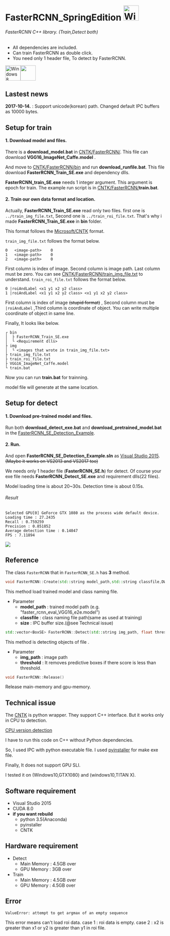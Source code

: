 # FasterRCNN_SpringEdition <img src="https://i.imgur.com/oYejfWp.png" title="Windows8" width="48">

###### FasterRCNN C++ library. (Train,Detect both)
* All dependencies are included.
* Can train FasterRCNN as double click.
* You need only 1 header file, To detect by FasterRCNN.

<img src="https://i.imgur.com/ElCyyzT.png" title="Windows8" width="48"><img src="https://i.imgur.com/O5bye0l.png" width="48">
## Lastest news
**2017-10-14.** : Support unicode(korean) path. Changed default IPC buffers as 10000 bytes.
## Setup for train
#### 1. Download model and files.
There is a **download_model.bat** in [CNTK/FasterRCNN/](https://github.com/springkim/FasterRCNN_SpringEdition/tree/master/CNTK/FasterRCNN).
This file can download **VGG16_ImageNet_Caffe.model** .

And move to [CNTK/FasterRCNN/bin](https://github.com/springkim/FasterRCNN_SpringEdition/tree/master/CNTK/FasterRCNN/bin) and run **download_runfile.bat**.
This file download **FasterRCNN_Train_SE.exe** and dependency dlls.

**FasterRCNN_train_SE.exe** needs 1 integer argument. This argument is epoch for train.
The example run script is in [CNTK/FasterRCNN/](https://github.com/springkim/FasterRCNN_SpringEdition/tree/master/CNTK/FasterRCNN)**train.bat**.

#### 2. Train our own data format and location.

Actually, **FasterRCNN_Train_SE.exe** read only two files. first one is `../train_img_file.txt`, Second one is `../train_roi_file.txt`. That's why i made **FasterRCNN_Train_SE.exe** in **bin** folder.

This format follows the [Microsoft/CNTK](https://github.com/Microsoft/CNTK) format.

`train_img_file.txt` follows the format below.
```
0	<image-path>	0
1	<image-path>	0
2	<image-path>	0
```
First column is index of image. Second column is image path. Last column must be zero.
You can see [CNTK/FasterRCNN/train_img_file.txt](https://github.com/springkim/FasterRCNN_SpringEdition/blob/master/CNTK/FasterRCNN/train_img_file.txt) to understand.
`train_roi_file.txt` follows the format below.
```
0 |roiAndLabel <x1 y1 x2 y2 class>
1 |roiAndLabel <x1 y1 x2 y2 class> <x1 y1 x2 y2 class>
```
First column is index of image ~~(stupid format)~~ , Second column must be `|roiAndLabel` ,Third column is coordinate of object. You can write multiple coordinate of object in same line.

Finally, It looks like below.
```
┌ bin
│  ├ FasterRCNN_Train_SE.exe
│  └ <Requirement dlls>
├ img
│  └ <images that wrote in train_img_file.txt>
├ train_img_file.txt
├ train_roi_file.txt
├ VGG16_ImageNet_Caffe.model
└ train.bat
```
Now you can run **train.bat** for trainning.

model file will generate at the same location.

## Setup for detect
#### 1. Download pre-trained model and files.
Run both **download_detect_exe.bat** and **download_pretrained_model.bat** in the [FasterRCNN_SE_Detection_Example](https://github.com/springkim/FasterRCNN_SpringEdition/tree/master/FasterRCNN_SE_Detection_Example).

#### 2. Run.

And open **FasterRCNN_SE_Detection_Example.sln** as [Visual Studio 2015](https://www.visualstudio.com/ko/downloads/?rr=https%3A%2F%2Fwww.google.co.kr%2F).~~(Maybe it works on VS2013 and VS2017 too)~~

We needs only 1 header file (**FasterRCNN_SE.h**) for detect. Of course your exe file needs **FasterRCNN_Detect_SE.exe** and requirement dlls(22 files).

Model loading time is about 20~30s.
Detection time is about 0.15s.
###### Result
```
Selected GPU[0] GeForce GTX 1080 as the process wide default device.
Loading time : 27.2435
Recall : 0.759259
Precision : 0.851852
Average detection time : 0.14047
FPS : 7.11894
```
![](https://i.imgur.com/bQ8l6ae.jpg)

## Reference

The class `FasterRCNN` that in `FasterRCNN_SE.h` has **3** method.
```cpp
void FasterRCNN::Create(std::string model_path,std::string classfile,DWORD size=6000)
```
This method load trained model and class naming file.
* Parameter
	* **model_path** : trained model path (e.g. "faster_rcnn_eval_VGG16_e2e.model")
	* **classfile** : class naming file path(same as used at training)
	* **size** : IPC buffer size.(@see Technical issue)

```cpp
std::vector<BoxSE> FasterRCNN::Detect(std::string img_path, float threshold)
```
This method is detecting objects of file .
* Parameter
	* **img_path** : image path
	* **threshold** : It removes predictive boxes if there score is less than threshold.

```cpp
void FasterRCNN::Release()
```
Release main-memory and gpu-memory.



## Technical issue
The [CNTK](https://github.com/Microsoft/CNTK) is python wrapper. They support C++ interface. But it works only in CPU to detection.

[CPU version detection](https://github.com/springkim/FasterRCNN_SpringEdition/blob/master/dev/CNTK-eval-CPU-only.cpp)

I have to run this code on C++ without Python dependencies.

So, I used IPC with python executable file. I used [pyinstaller](http://www.pyinstaller.org/) for make exe file.

Finally, It does not support GPU SLI.

I tested it on (Windows10,GTX1080) and (windows10,TITAN X).

## Software requirement
* Visual Studio 2015
* CUDA 8.0
* **if you want rebuild**
	* python 3.5(Anaconda)
	* pyinstaller
	* CNTK

## Hardware requirement
* Detect
	* Main Memory : 4.5GB over
	* GPU Memory : 3GB over
* Train
	* Main Memory : 4.5GB over
	* GPU Memory : 4.5GB over


## Error
```
ValueError: attempt to get argmax of an empty sequence
```
This error means can't load roi data.
case 1 : roi data is empty.
case 2 : x2 is greater than x1 or y2 is greater than y1 in roi file.


